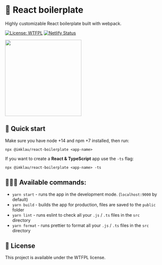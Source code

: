 # 🦾 React boilerplate

Highly customizable React boilerplate built with webpack.

[![License: WTFPL](https://img.shields.io/badge/License-WTFPL-brightgreen.svg)](http://www.wtfpl.net/about/) [![Netlify Status](https://api.netlify.com/api/v1/badges/69520b70-de4a-4925-940f-086b6294d128/deploy-status)](https://app.netlify.com/sites/imklau-react-boilerplate/deploys)

<img src=https://imklau-react-boilerplate.netlify.app/48f5571443be16102133704a370b058c.jpg height="250px">

## 🚀 Quick start

Make sure you have node +14 and npm +7 installed, then run:

```
npx @imklau/react-boilerplate <app-name>
```

If you want to create a **React & TypeScript** app use the `-ts` flag:

```
npx @imklau/react-boilerplate <app-name> -ts
```

## 👩🏻‍💻 Available commands:

- `yarn start` - runs the app in the development mode. (`localhost:9000` by default)
- `yarn build` - builds the app for production, files are saved to the `public` folder
- `yarn lint` - runs eslint to check all your `.js` / `.ts` files in the `src` directory
- `yarn format` - runs prettier to format all your `.js` / `.ts` files in the `src` directory

## 📃 License

This project is available under the WTFPL license.
